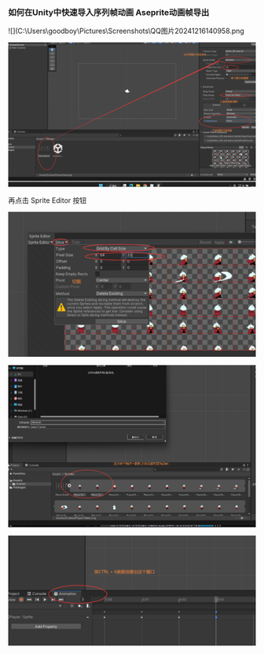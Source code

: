 ### 如何在Unity中快速导入序列帧动画 Aseprite动画帧导出

![](C:\Users\goodboy\Pictures\Screenshots\QQ图片20241216140958.png

![image-20241216141619795](Images.assets/image-20241216141619795.png)



再点击 Sprite Editor 按钮

![image-20241216141938777](Images.assets/image-20241216141938777.png)



![image-20241216142627652](Images.assets/image-20241216142627652.png)

![image-20241216144356287](Images.assets/image-20241216144356287.png)